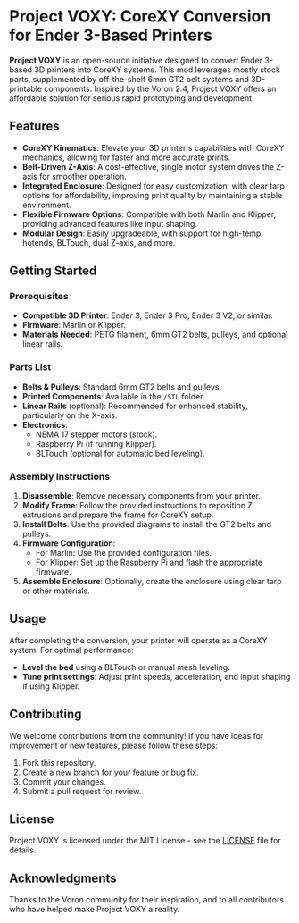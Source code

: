 # Project VOXY: CoreXY Conversion for Ender 3-Based Printers

**Project VOXY** is an open-source initiative designed to convert Ender 3-based 3D printers into CoreXY systems. This mod leverages mostly stock parts, supplemented by off-the-shelf 6mm GT2 belt systems and 3D-printable components. Inspired by the Voron 2.4, Project VOXY offers an affordable solution for serious rapid prototyping and development.

## Features

- **CoreXY Kinematics**: Elevate your 3D printer's capabilities with CoreXY mechanics, allowing for faster and more accurate prints.
- **Belt-Driven Z-Axis**: A cost-effective, single motor system drives the Z-axis for smoother operation.
- **Integrated Enclosure**: Designed for easy customization, with clear tarp options for affordability, improving print quality by maintaining a stable environment.
- **Flexible Firmware Options**: Compatible with both Marlin and Klipper, providing advanced features like input shaping.
- **Modular Design**: Easily upgradeable, with support for high-temp hotends, BLTouch, dual Z-axis, and more.

## Getting Started

### Prerequisites

- **Compatible 3D Printer**: Ender 3, Ender 3 Pro, Ender 3 V2, or similar.
- **Firmware**: Marlin or Klipper.
- **Materials Needed**: PETG filament, 6mm GT2 belts, pulleys, and optional linear rails.

### Parts List

- **Belts & Pulleys**: Standard 6mm GT2 belts and pulleys.
- **Printed Components**: Available in the `/STL` folder.
- **Linear Rails** (optional): Recommended for enhanced stability, particularly on the X-axis.
- **Electronics**:
  - NEMA 17 stepper motors (stock).
  - Raspberry Pi (if running Klipper).
  - BLTouch (optional for automatic bed leveling).

### Assembly Instructions

1. **Disassemble**: Remove necessary components from your printer.
2. **Modify Frame**: Follow the provided instructions to reposition Z extrusions and prepare the frame for CoreXY setup.
3. **Install Belts**: Use the provided diagrams to install the GT2 belts and pulleys.
4. **Firmware Configuration**:
   - For Marlin: Use the provided configuration files.
   - For Klipper: Set up the Raspberry Pi and flash the appropriate firmware.
5. **Assemble Enclosure**: Optionally, create the enclosure using clear tarp or other materials.

## Usage

After completing the conversion, your printer will operate as a CoreXY system. For optimal performance:
- **Level the bed** using a BLTouch or manual mesh leveling.
- **Tune print settings**: Adjust print speeds, acceleration, and input shaping if using Klipper.

## Contributing

We welcome contributions from the community! If you have ideas for improvement or new features, please follow these steps:

1. Fork this repository.
2. Create a new branch for your feature or bug fix.
3. Commit your changes.
4. Submit a pull request for review.

## License

Project VOXY is licensed under the MIT License - see the [LICENSE](LICENSE) file for details.

## Acknowledgments

Thanks to the Voron community for their inspiration, and to all contributors who have helped make Project VOXY a reality.
